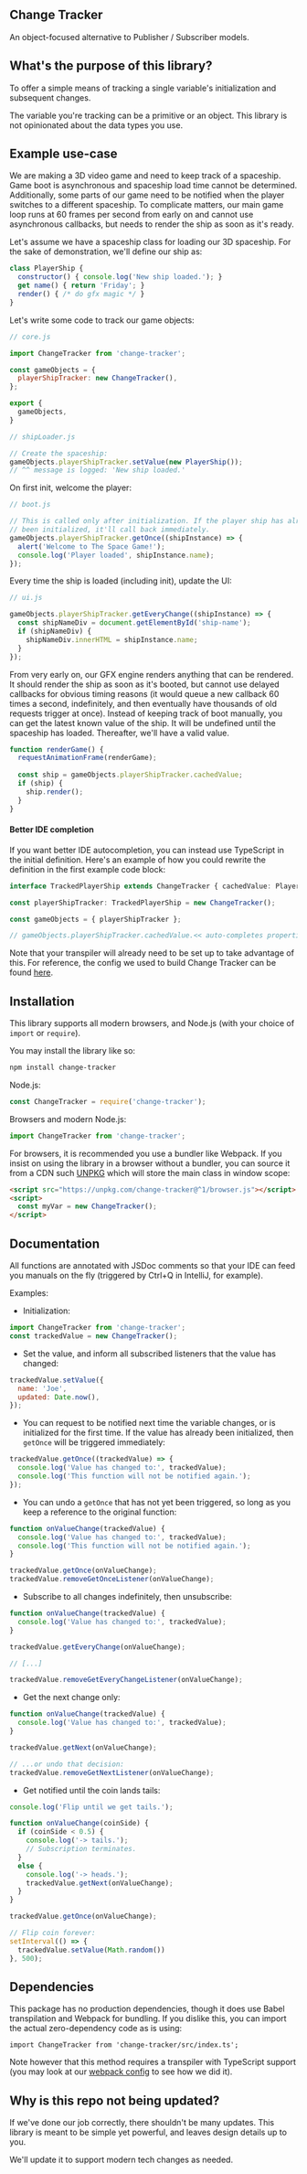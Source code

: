 ## Change Tracker

An object-focused alternative to Publisher / Subscriber models.

## What's the purpose of this library?

To offer a simple means of tracking a single variable's initialization and
subsequent changes.

The variable you're tracking can be a primitive or an object. This library is
not opinionated about the data types you use.

## Example use-case

We are making a 3D video game and need to keep track of a spaceship. Game boot
is asynchronous and spaceship load time cannot be determined. Additionally,
some parts of our game need to be notified when the player switches to a
different spaceship. To complicate matters, our main game loop runs at
60 frames per second from early on and cannot use asynchronous callbacks, but
needs to render the ship as soon as it's ready.

Let's assume we have a spaceship class for loading our 3D spaceship. For the
sake of demonstration, we'll define our ship as:
```js
class PlayerShip {
  constructor() { console.log('New ship loaded.'); }
  get name() { return 'Friday'; }
  render() { /* do gfx magic */ }
}
```

Let's write some code to track our game objects:
```js
// core.js

import ChangeTracker from 'change-tracker';

const gameObjects = {
  playerShipTracker: new ChangeTracker(),
};

export {
  gameObjects,
}
```

```js
// shipLoader.js

// Create the spaceship:
gameObjects.playerShipTracker.setValue(new PlayerShip());
// ^^ message is logged: 'New ship loaded.'
```

On first init, welcome the player:
```js
// boot.js

// This is called only after initialization. If the player ship has already
// been initialized, it'll call back immediately.
gameObjects.playerShipTracker.getOnce((shipInstance) => {
  alert('Welcome to The Space Game!');
  console.log('Player loaded', shipInstance.name);
});
```

Every time the ship is loaded (including init), update the UI:
```js
// ui.js

gameObjects.playerShipTracker.getEveryChange((shipInstance) => {
  const shipNameDiv = document.getElementById('ship-name');
  if (shipNameDiv) {
    shipNameDiv.innerHTML = shipInstance.name;
  }
});
```

From very early on, our GFX engine renders anything that can be rendered. It
should render the ship as soon as it's booted, but cannot use delayed callbacks
for obvious timing reasons (it would queue a new callback 60 times a second,
indefinitely, and then eventually have thousands of old requests trigger at
once). Instead of keeping track of boot manually, you can get the latest known
value of the ship. It will be undefined until the spaceship has loaded.
Thereafter, we'll have a valid value.
```js
function renderGame() {
  requestAnimationFrame(renderGame);
  
  const ship = gameObjects.playerShipTracker.cachedValue;
  if (ship) {
    ship.render();
  }
}
```

#### Better IDE completion

If you want better IDE autocompletion, you can instead use
TypeScript in the initial definition. Here's an example of how you could
rewrite the definition in the first example code block:
```ts
interface TrackedPlayerShip extends ChangeTracker { cachedValue: PlayerShip; }

const playerShipTracker: TrackedPlayerShip = new ChangeTracker();

const gameObjects = { playerShipTracker };

// gameObjects.playerShipTracker.cachedValue.<< auto-completes properties >>
```

Note that your transpiler will already need to be set up to take advantage of
this. For reference, the config we used to build Change Tracker can be found
[here](https://github.com/frostoven/change-tracker/blob/master/webpack.config.js).

## Installation

This library supports all modern browsers, and Node.js (with your choice of
`import` or `require`).

You may install the library like so:
```bash
npm install change-tracker
```

Node.js:
```js
const ChangeTracker = require('change-tracker');
```

Browsers and modern Node.js:
```js
import ChangeTracker from 'change-tracker';
```

For browsers, it is recommended you use a bundler like Webpack. If you insist
on using the library in a browser without a bundler, you can
source it from a CDN such [UNPKG](https://unpkg.com/) which will store the main
class in window scope:
```html
<script src="https://unpkg.com/change-tracker@^1/browser.js"></script>
<script>
  const myVar = new ChangeTracker();
</script>
```

## Documentation

All functions are annotated with JSDoc comments so that your IDE can feed you
manuals on the fly (triggered by Ctrl+Q in IntelliJ, for example).

Examples:

* Initialization:
```js
import ChangeTracker from 'change-tracker';
const trackedValue = new ChangeTracker();
```

* Set the value, and inform all subscribed listeners that the value has
changed:
```js
trackedValue.setValue({
  name: 'Joe',
  updated: Date.now(),
});
```

* You can request to be notified next time the variable changes, or is
initialized for the first time. If the value has already been initialized,
then `getOnce` will be triggered immediately:
```js
trackedValue.getOnce((trackedValue) => {
  console.log('Value has changed to:', trackedValue);
  console.log('This function will not be notified again.');
});
```

* You can undo a `getOnce` that has not yet been triggered, so long as you
keep a reference to the original function:
```js
function onValueChange(trackedValue) {
  console.log('Value has changed to:', trackedValue);
  console.log('This function will not be notified again.');
}

trackedValue.getOnce(onValueChange);
trackedValue.removeGetOnceListener(onValueChange);
```

* Subscribe to all changes indefinitely, then unsubscribe:
```js
function onValueChange(trackedValue) {
  console.log('Value has changed to:', trackedValue);
}

trackedValue.getEveryChange(onValueChange);

// [...]

trackedValue.removeGetEveryChangeListener(onValueChange);
```

* Get the next change only:
```js
function onValueChange(trackedValue) {
  console.log('Value has changed to:', trackedValue);
}

trackedValue.getNext(onValueChange);

// ...or undo that decision:
trackedValue.removeGetNextListener(onValueChange);
```

* Get notified until the coin lands tails:
```js
console.log('Flip until we get tails.');

function onValueChange(coinSide) {
  if (coinSide < 0.5) {
    console.log('-> tails.');
    // Subscription terminates.
  }
  else {
    console.log('-> heads.');
    trackedValue.getNext(onValueChange);
  }
}

trackedValue.getOnce(onValueChange);

// Flip coin forever:
setInterval(() => {
  trackedValue.setValue(Math.random())
}, 500);
```

## Dependencies

This package has no production dependencies, though it does use Babel
transpilation and Webpack for bundling. If you dislike this, you can import the
actual zero-dependency code as is using:
```
import ChangeTracker from 'change-tracker/src/index.ts';
```
Note however that this method requires a transpiler with TypeScript support
(you may look at our
[webpack config](https://github.com/frostoven/change-tracker/blob/master/webpack.config.js)
to see how we did it).

## Why is this repo not being updated?

If we've done our job correctly, there shouldn't be many updates. This library
is meant to be simple yet powerful, and leaves design details up to you.

We'll update it to support modern tech changes as needed.

